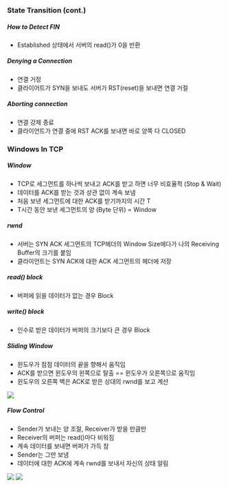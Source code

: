 ### State Transition (cont.)

##### How to Detect FIN

- Established 상태에서 서버의 read()가 0을 반환

##### Denying a Connection

- 연결 거정
- 클라이어트가 SYN을 보내도 서버가 RST(reset)을 보내면 연결 거절

##### Aborting connection

- 연결 강제 종료
- 클라이언트가 연결 중에 RST ACK를 보내면 바로 양쪽 다 CLOSED

### Windows In TCP

##### Window

- TCP로 세그먼트를 하나씩 보내고 ACK를 받고 하면 너무 비효율적 (Stop & Wait)
- 데이터를 ACK를 받는 것과 상관 없이 계속 보냄
- 처음 보낸 세그먼트에 대한 ACK를 받기까지의 시간 T
- T시간 동안 보낸 세그먼트의 양 (Byte 단위) = Window

##### rwnd

- 서버는 SYN ACK 세그먼트의 TCP헤더의 Window Size에다가 나의 Receiving Buffer의 크기를 붙임
- 클라이언트는 SYN ACK에 대한 ACK 세그먼트의 헤더에 저장

##### read() block

- 버퍼에 읽을 데이터가 없는 경우 Block

##### write() block

- 인수로 받은 데이터가 버퍼의 크기보다 큰 경우 Block

##### Sliding Window

- 윈도우가 점점 데이터의 끝을 향해서 움직임
- ACK를 받으면 윈도우의 왼쪽으로 탈출 == 윈도우가 오른쪽으로 움직임
- 윈도우의 오른쪽 벽은 ACK로 받은 상대의 rwnd를 보고 계산

<img src="https://github.com/L-Hyun/L-Hyun.github.io/blob/main/assets/Network/6-1.png?raw=true"/>

##### Flow Control

- Sender가 보내는 양 조절, Receiver가 받을 만큼만
- Receiver의 버퍼는 read()마다 비워짐
- 계속 데이터를 보내면 버퍼가 가득 참
- Sender는 그만 보냄
- 데이터에 대한 ACK에 계속 rwnd를 보내서 자신의 상태 알림

<img src="https://github.com/L-Hyun/L-Hyun.github.io/blob/main/assets/Network/6-2.png?raw=true"/>
<img src="https://github.com/L-Hyun/L-Hyun.github.io/blob/main/assets/Network/6-3.png?raw=true"/>
